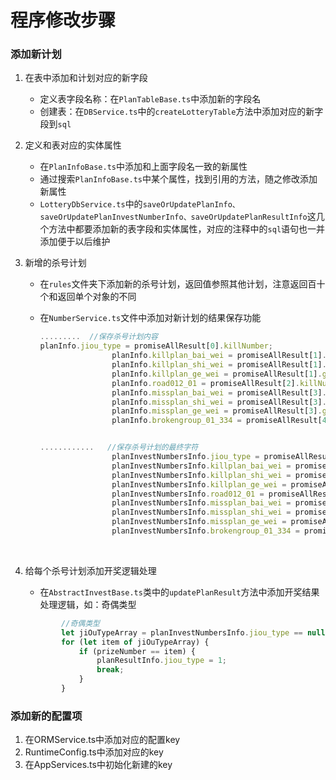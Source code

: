 程序修改步骤
============
### 添加新计划

1. 在表中添加和计划对应的新字段

   * 定义表字段名称：在`PlanTableBase.ts`中添加新的字段名
   * 创建表：在`DBService.ts`中的`createLotteryTable`方法中添加对应的新字段到`sql`

2. 定义和表对应的实体属性

   + 在`PlanInfoBase.ts`中添加和上面字段名一致的新属性
   + 通过搜索`PlanInfoBase.ts`中某个属性，找到引用的方法，随之修改添加新属性
   + `LotteryDbService.ts`中的`saveOrUpdatePlanInfo、saveOrUpdatePlanInvestNumberInfo、saveOrUpdatePlanResultInfo`这几个方法中都要添加新的表字段和实体属性，对应的注释中的`sql`语句也一并添加便于以后维护

3. 新增的杀号计划

   + 在`rules`文件夹下添加新的杀号计划，返回值参照其他计划，注意返回百十个和返回单个对象的不同

   + 在`NumberService.ts`文件中添加对新计划的结果保存功能

     ```typescript
     .........  //保存杀号计划内容
     planInfo.jiou_type = promiseAllResult[0].killNumber;
                     planInfo.killplan_bai_wei = promiseAllResult[1].baiWei.killNumber;
                     planInfo.killplan_shi_wei = promiseAllResult[1].shiWei.killNumber;
                     planInfo.killplan_ge_wei = promiseAllResult[1].geWei.killNumber;
                     planInfo.road012_01 = promiseAllResult[2].killNumber;
                     planInfo.missplan_bai_wei = promiseAllResult[3].baiWei.killNumber;
                     planInfo.missplan_shi_wei = promiseAllResult[3].shiWei.killNumber;
                     planInfo.missplan_ge_wei = promiseAllResult[3].geWei.killNumber;
                     planInfo.brokengroup_01_334 = promiseAllResult[4].killNumber;


     ............   //保存杀号计划的最终字符
                     planInvestNumbersInfo.jiou_type = promiseAllResult[0].killNumberResult.join(',');//注意这个不同，没有baiWei.
                     planInvestNumbersInfo.killplan_bai_wei = promiseAllResult[1].baiWei.killNumberResult.join(',');//注意这个不同，多了baiWei.
                     planInvestNumbersInfo.killplan_shi_wei = promiseAllResult[1].shiWei.killNumberResult.join(',');
                     planInvestNumbersInfo.killplan_ge_wei = promiseAllResult[1].geWei.killNumberResult.join(',');
                     planInvestNumbersInfo.road012_01 = promiseAllResult[2].killNumberResult.join(',');
                     planInvestNumbersInfo.missplan_bai_wei = promiseAllResult[3].baiWei.killNumberResult.join(',');
                     planInvestNumbersInfo.missplan_shi_wei = promiseAllResult[3].shiWei.killNumberResult.join(',');
                     planInvestNumbersInfo.missplan_ge_wei = promiseAllResult[3].geWei.killNumberResult.join(',');
                     planInvestNumbersInfo.brokengroup_01_334 = promiseAllResult[4].killNumberResult.join(',');
     ```

     ​

4. 给每个杀号计划添加开奖逻辑处理

   * 在`AbstractInvestBase.ts`类中的`updatePlanResult`方法中添加开奖结果处理逻辑，如：奇偶类型

   ```typescript
           //奇偶类型
           let jiOuTypeArray = planInvestNumbersInfo.jiou_type == null ? [] : planInvestNumbersInfo.jiou_type.split(',');
           for (let item of jiOuTypeArray) {
               if (prizeNumber == item) {
                   planResultInfo.jiou_type = 1;
                   break;
               }
           }
   ```
### 添加新的配置项
1. 在ORMService.ts中添加对应的配置key
2. RuntimeConfig.ts中添加对应的key
3. 在AppServices.ts中初始化新建的key
